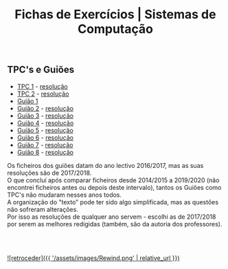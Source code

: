 <br>

<h1 align="center">Fichas de Exercícios | Sistemas de Computação</h1>

<br>

## TPC's e Guiões
* [TPC 1](TPC1-AC.pdf) - [resolução](TPC1-res.pdf)
* [TPC 2](TPC2-AC.pdf) - [resolução](TPC2-res.pdf)
* [Guião 1](Guião-I(1).pdf)
* [Guião 2](Guião-II.pdf) - [resolução](Guiao-II-res.pdf)
* [Guião 3](Guião-III-SC0809.pdf) - [resolução](Guiao-III-res.pdf)
* [Guião 4](Guião-IV.pdf) - [resolução](Guiao-IV-res.pdf)
* [Guião 5](Guião-V-SC0809.pdf) - [resolução](Guiao-V-res.pdf)
* [Guião 6](Guião-VI-SC0809.pdf) - [resolução](Guiao-VI-res.pdf)
* [Guião 7](Guião-VII-SC1415.pdf) - [resolução](Guiao-VII-res.pdf)
* [Guião 8](Guião-VIII-SC1415.pdf) - [resolução](Guiao-VIII-res.pdf)

Os ficheiros dos guiões datam do ano lectivo 2016/2017, mas as suas resoluções são de 2017/2018.
<br>O que concluí após comparar ficheiros desde 2014/2015 a 2019/2020 (não encontrei ficheiros antes ou depois deste intervalo), tantos os Guiões como TPC's não mudaram nesses anos todos.
<br>A organização do "texto" pode ter sido algo simplificada, mas as questões não sofreram alterações.
<br>Por isso as resoluções de qualquer ano servem - escolhi as de 2017/2018 por serem as melhores redigidas (também, são da autoria dos professores).

<br><br>

[![retroceder]({{ '/assets/images/Rewind.png' | relative_url }})](https://david81820.github.io/Recursos-LCC/SC)
